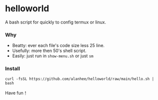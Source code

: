 # helloworld

A bash script for quickly to config termux or linux.

### Why 

- Beatty: ever each file's code size less 25 line.
- Usefully: more then 50's shell script.
- Easily: just run in `show-menu.sh` or just `sm` 


### Install 

```
curl -fsSL https://github.com/alanhee/helloworld/raw/main/hello.sh | bash 
```

Have fun！



